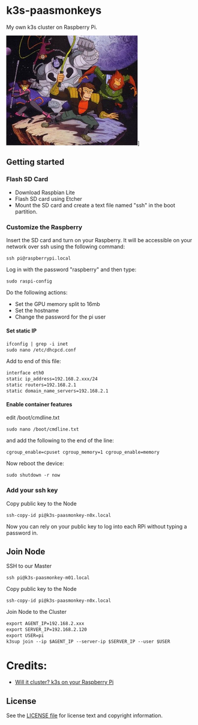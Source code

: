 # k3s-paasmonkeys
My own k3s cluster on Raspberry Pi.

![PAASMONKEYS](images/paasmonkeys.png)]

## Getting started

### Flash SD Card
* Download Raspbian Lite
* Flash SD card using Etcher
* Mount the SD card and create a text file named "ssh" in the boot partition.

### Customize the Raspberry
Insert the SD card and turn on your Raspberry. It will be accessible on your network over ssh using the following command:
```
ssh pi@raspberrypi.local
```
Log in with the password "raspberry" and then type:
```
sudo raspi-config
```
Do the following actions:
* Set the GPU memory split to 16mb
* Set the hostname
* Change the password for the pi user

#### Set static IP
```
ifconfig | grep -i inet
sudo nano /etc/dhcpcd.conf
```
Add to end of this file:
```
interface eth0
static ip_address=192.168.2.xxx/24
static routers=192.168.2.1
static domain_name_servers=192.168.2.1
```
#### Enable container features
edit /boot/cmdline.txt 
```
sudo nano /boot/cmdline.txt
```
and add the following to the end of the line:
```
cgroup_enable=cpuset cgroup_memory=1 cgroup_enable=memory
```
Now reboot the device:
```
sudo shutdown -r now
```

### Add your ssh key
Copy public key to the Node
```
ssh-copy-id pi@k3s-paasmonkey-n0x.local
```
Now you can rely on your public key to log into each RPi without typing a password in.

## Join Node
SSH to our Master
```
ssh pi@k3s-paasmonkey-m01.local
```
Copy public key to the Node
```
ssh-copy-id pi@k3s-paasmonkey-n0x.local
```
Join Node to the Cluster
```
export AGENT_IP=192.168.2.xxx
export SERVER_IP=192.168.2.120
export USER=pi
k3sup join --ip $AGENT_IP --server-ip $SERVER_IP --user $USER
```

Credits:
========

* [Will it cluster? k3s on your Raspberry Pi](https://blog.alexellis.io/test-drive-k3s-on-raspberry-pi/)

License
-------

See the [LICENSE file](LICENSE) for license text and copyright information.
